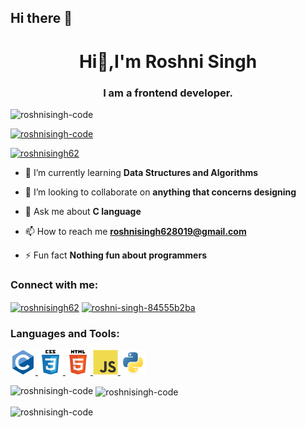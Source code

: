 ## Hi there 👋

<h1 align="center">Hi👋,I'm Roshni Singh</h1>
<h3 align="center">I am a frontend developer.</h3>

<p align="left"> <img src="https://komarev.com/ghpvc/?username=roshnisingh-code&label=Profile%20views&color=0e75b6&style=flat" alt="roshnisingh-code" /> </p>

<p align="left"> <a href="https://github.com/ryo-ma/github-profile-trophy"><img src="https://github-profile-trophy.vercel.app/?username=roshnisingh-code" alt="roshnisingh-code" /></a> </p>

<p align="left"> <a href="https://twitter.com/roshnisingh62" target="blank"><img src="https://img.shields.io/twitter/follow/roshnisingh62?logo=twitter&style=for-the-badge" alt="roshnisingh62" /></a> </p>

- 🌱 I’m currently learning **Data Structures and Algorithms**

- 👯 I’m looking to collaborate on **anything that concerns designing**

- 💬 Ask me about **C language**

- 📫 How to reach me **roshnisingh628019@gmail.com**

- ⚡ Fun fact **Nothing fun about programmers**

<h3 align="left">Connect with me:</h3>
<p align="left">
<a href="https://twitter.com/roshnisingh62" target="blank"><img align="center" src="https://raw.githubusercontent.com/rahuldkjain/github-profile-readme-generator/master/src/images/icons/Social/twitter.svg" alt="roshnisingh62" height="30" width="40" /></a>
<a href="https://linkedin.com/in/roshni-singh-84555b2ba" target="blank"><img align="center" src="https://raw.githubusercontent.com/rahuldkjain/github-profile-readme-generator/master/src/images/icons/Social/linked-in-alt.svg" alt="roshni-singh-84555b2ba" height="30" width="40" /></a>
</p>

<h3 align="left">Languages and Tools:</h3>
<p align="left"> <a href="https://www.cprogramming.com/" target="_blank" rel="noreferrer"> <img src="https://raw.githubusercontent.com/devicons/devicon/master/icons/c/c-original.svg" alt="c" width="40" height="40"/> </a> <a href="https://www.w3schools.com/css/" target="_blank" rel="noreferrer"> <img src="https://raw.githubusercontent.com/devicons/devicon/master/icons/css3/css3-original-wordmark.svg" alt="css3" width="40" height="40"/> </a> <a href="https://www.w3.org/html/" target="_blank" rel="noreferrer"> <img src="https://raw.githubusercontent.com/devicons/devicon/master/icons/html5/html5-original-wordmark.svg" alt="html5" width="40" height="40"/> </a> <a href="https://developer.mozilla.org/en-US/docs/Web/JavaScript" target="_blank" rel="noreferrer"> <img src="https://raw.githubusercontent.com/devicons/devicon/master/icons/javascript/javascript-original.svg" alt="javascript" width="40" height="40"/> </a> <a href="https://www.python.org" target="_blank" rel="noreferrer"> <img src="https://raw.githubusercontent.com/devicons/devicon/master/icons/python/python-original.svg" alt="python" width="40" height="40"/> </a> </p>

<p><img align="left" src="https://github-readme-stats.vercel.app/api/top-langs?username=roshnisingh-code&show_icons=true&locale=en&layout=compact" alt="roshnisingh-code" /></p>

<p>&nbsp;<img align="center" src="https://github-readme-stats.vercel.app/api?username=roshnisingh-code&show_icons=true&locale=en" alt="roshnisingh-code" /></p>

<p><img align="center" src="https://github-readme-streak-stats.herokuapp.com/?user=roshnisingh-code&" alt="roshnisingh-code" /></p>
